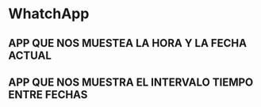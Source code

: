 # WhatchApp
## APP QUE NOS MUESTEA LA HORA Y LA FECHA ACTUAL 
## APP QUE NOS MUESTRA EL INTERVALO TIEMPO ENTRE FECHAS

